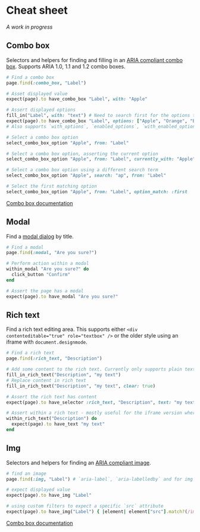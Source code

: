 # Cheat sheet

_A work in progress_

## Combo box

Selectors and helpers for finding and filling in an [ARIA compliant combo box](https://www.w3.org/TR/wai-aria-practices-1.1/#combobox).
Supports ARIA 1.0, 1.1 and 1.2 combo boxes.

```ruby
# Find a combo box
page.find(:combo_box, "Label")

# Asset displayed value
expect(page).to have_combo_box "Label", with: "Apple"

# Assert displayed options
fill_in("Label", with: "text") # Need to search first for the options to show
expect(page).to have_combo_box "Label", options: ["Apple", "Orange", "Banana"]
# Also supports `with_options`, `enabled_options`, `with_enabled_options`, `disabled_options` and `with_disabled_options`

# Select a combo box option
select_combo_box_option "Apple", from: "Label"

# Select a combo box option, asserting the current option
select_combo_box_option "Apple", from: "Label", currently_with: "Apple"

# Select a combo box option using a different search term
select_combo_box_option "Apple", search: "ap", from: "Label"

# Select the first matching option
select_combo_box_option "Apple", from: "Label", option_match: :first
```

[Combo box documentation](README.md#combo_box)

## Modal

Find a [modal dialog](https://www.w3.org/TR/wai-aria-practices-1.1/#dialog_modal) by title.   

```ruby
# Find a modal
page.find(:modal, "Are you sure?")

# Perform action within a modal
within_modal "Are you sure?" do
  click_button "Confirm"
end

# Assert the page has a modal
expect(page).to have_modal "Are you sure?"
```

## Rich text

Find a rich text editing area.  This supports either `<div contenteditable="true" role="textbox" />` or
the older style using an iframe with `document.designmode`.

```ruby
# Find a rich text
page.find(:rich_text, "Description")

# Add some content to the rich text. Currently only supports plain text
fill_in_rich_text("Description", "my text")
# Replace content in rich text
fill_in_rich_text("Description", "my text", clear: true)

# Assert the rich text has content
expect(page).to have_selector :rich_text, "Description", text: "my text"

# Assert within a rich text - mostly useful for the iframe version where you need to enter the frame first
within_rich_text("Description") do
  expect(page).to have_text "my text"
end
```

## Img

Selectors and helpers for finding an [ARIA compliant image](https://developer.mozilla.org/en-US/docs/Web/Accessibility/ARIA/Roles/img_role).

```ruby
# find an image
page.find(:img, "Label") # `aria-label`, `aria-labelledby` and for img tags `alt` attributes are supported

# expect displayed value
expect(page).to have_img "Label"

# using custom filters to expect a specific `src` attribute
expect(page).to have_img("Label") { |element| element["src"].match?(/image\.png/) }
```

[Combo box documentation](README.md#combo_box)
